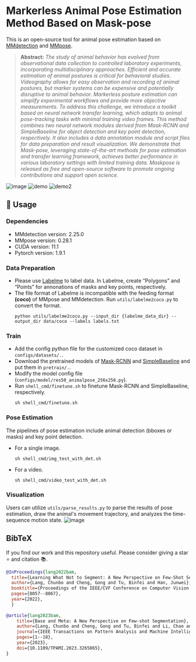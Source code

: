 
# Markerless Animal Pose Estimation Method Based on Mask-pose
This is an open-source tool for animal pose estimation based on [MMdetection](https://github.com/open-mmlab/mmdetection) and [MMpose](https://github.com/open-mmlab/mmpose).
> **Abstract:** *The study of animal behavior has evolved from observational data collection to controlled laboratory experiments, incorporating multidisciplinary approaches. Efficient and accurate estimation of animal postures is critical for behavioral studies. Videography allows for easy observation and recording of animal postures, but marker systems can be expensive and potentially disruptive to animal behavior. Markerless posture estimation can simplify experimental workflows and provide more objective measurements. To address this challenge, we introduce a toolkit based on neural network transfer learning, which adapts to animal pose-tracking tasks with minimal training video frames. This method combines two neural network modules derived from Mask-RCNN and SimpleBaseline for object detection and key point detection, respectively. It also includes a data annotation module and script files for data preparation and result visualization. We demonstrate that Mask-pose, leveraging state-of-the-art methods for pose estimation and transfer learning framework, achieves better performance in various laboratory settings with limited training data. Maskpose is released as free and open-source software to promote ongoing contributions and support open science.*

![image](https://github.com/zhuolingli/Mask-pose/assets/67094418/e4b15f34-9b24-4bc4-9e6b-66a03b84aaa6)
![demo](https://github.com/zhuolingli/Mask-pose/assets/67094418/1773be31-b3d6-4689-9dcb-f21321efa1ae)
![demo2](https://github.com/zhuolingli/Mask-pose/assets/67094418/1764fd47-adc9-4980-adc3-e7bed0ea93fb)


## &#x1F527; Usage
### Dependencies
- MMdetection version: 2.25.0
- MMpose version: 0.28.1
- CUDA version: 11.1
- Pytorch version: 1.9.1
### Data Preparation
- Please use [Labelme](https://github.com/wkentaro/labelme) to label data. In Labelme, create “Polygons” and “Points” for annonations of masks and key points, respectively.
- The file format of Labelme is incompatible with the feeding format **(coco)** of MMpose and MMdetection. Run `utils/labelme2coco.py` to convert the format. 
  ```
  python utils/labelme2coco.py --input_dir {labelme_data_dir} --output_dir data/coco --labels labels.txt
  ```
### Train 
- Add the config python file for the customized coco dataset in `configs/datasets/.`.
- Download the pretrained models of [Mask-RCNN](https://github.com/open-mmlab/mmdetection/tree/main/configs/mask_rcnn) and [SimpleBaseline](https://mmpose.readthedocs.io/en/latest/papers/algorithms.html#simplebaseline2d-eccv-2018) and put them in `pretrain/.`.
- Modify the model config file (`configs/model/res50_animalpose_256x256.py`). 
- Run `shell_cmd/finetune.sh` to finetune Mask-RCNN and SimpleBaseline, respectively.
  ```
  sh shell_cmd/finetune.sh
  ```
### Pose Estimation
The pipelines of pose estimation include animal detection (bboxes or masks) and key point detection.
- For a single image.
  ```
  sh shell_cmd/img_test_with_det.sh
  ```
- For a video.
  ```
  sh shell_cmd/video_test_with_det.sh
  ```
### Visualization
Users can utilize `utils/parse_results.py` to parse the results of pose estimation, draw the animal's movement trajectory, and analyzes the time-sequence motion state. 
![image](https://github.com/zhuolingli/Mask-pose/assets/67094418/6e750764-31c3-45f6-af4f-d67d51a40262)
  
 
## BibTeX

If you find our work and this repository useful. Please consider giving a star :star: and citation &#x1F4DA;.

```bibtex
@InProceedings{lang2022bam,
  title={Learning What Not to Segment: A New Perspective on Few-Shot Segmentation},
  author={Lang, Chunbo and Cheng, Gong and Tu, Binfei and Han, Junwei},
  booktitle={Proceedings of the IEEE/CVF Conference on Computer Vision and Pattern Recognition (CVPR)},
  pages={8057--8067},
  year={2022},
  }  
  
@article{lang2023bam,
	title={Base and Meta: A New Perspective on Few-shot Segmentation},
	author={Lang, Chunbo and Cheng, Gong and Tu, Binfei and Li, Chao and Han, Junwei},
	journal={IEEE Transactions on Pattern Analysis and Machine Intelligence (PAMI)},
	pages={1--18},
	year={2023},
	doi={10.1109/TPAMI.2023.3265865},
}
```
